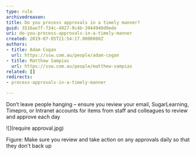 ```yaml
---
type: rule
archivedreason: 
title: Do you process approvals in a timely manner?
guid: 3516ae7f-734c-4927-9c4b-3944940d9ede
uri: do-you-process-approvals-in-a-timely-manner
created: 2019-07-05T21:54:17.0000000Z
authors:
- title: Adam Cogan
  url: https://ssw.com.au/people/adam-cogan
- title: Matthew Sampias
  url: https://ssw.com.au/people/matthew-sampias
related: []
redirects:
- process-approvals-in-a-timely-manner

---
```


Don’t leave people hanging – ensure you review your email, SugarLearning, Timepro, or Intranet accounts for items from staff and colleagues to review and approve each day

![](require approval.jpg)

Figure: Make sure you review and take action on any approvals daily so that they don't back up

<!--endintro-->
